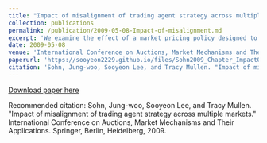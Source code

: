 ```yaml
---
title: "Impact of misalignment of trading agent strategy across multiple markets"
collection: publications
permalink: /publication/2009-05-08-Impact-of-misalignment.md
excerpt: 'We examine the effect of a market pricing policy designed to attract high-valued traders in a multiple market context using JCAT software. Our experiments show that a simple change to pricing policy can create market performance effects that traditional adaptive trading agents are unable to recognize or capitalize on, but that market-policy-aware trading agents can generally obtain. This suggests as parameterized and tunable markets become more common, trading strategies will increasingly need to be conditional on each individual market’s policies.'
date: 2009-05-08
venue: 'International Conference on Auctions, Market Mechanisms and Their Applications'
paperurl: 'https://sooyeon2229.github.io/files/Sohn2009_Chapter_ImpactOfMisalignmentOfTradingA.pdf'
citation: 'Sohn, Jung-woo, Sooyeon Lee, and Tracy Mullen. "Impact of misalignment of trading agent strategy across multiple markets." International Conference on Auctions, Market Mechanisms and Their Applications. Springer, Berlin, Heidelberg, 2009.'
---
```


[Download paper here](https://sooyeon2229.github.io/files/Sohn2009_Chapter_ImpactOfMisalignmentOfTradingA.pdf)

Recommended citation: Sohn, Jung-woo, Sooyeon Lee, and Tracy Mullen. "Impact of misalignment of trading agent strategy across multiple markets." International Conference on Auctions, Market Mechanisms and Their Applications. Springer, Berlin, Heidelberg, 2009.
